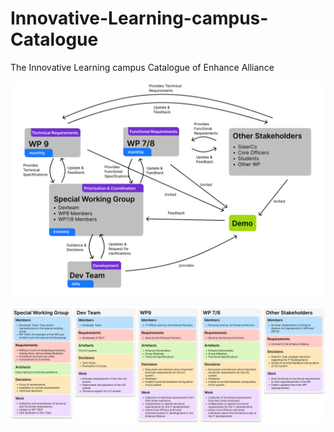 # Innovative-Learning-campus-Catalogue
The Innovative Learning campus Catalogue of Enhance Alliance

![Communication](https://raw.githubusercontent.com/EnhanceAlliance/Innovative-Learning-campus-Catalogue/refs/heads/main/Documents/communication.svg)

![Communication 2](https://raw.githubusercontent.com/EnhanceAlliance/Innovative-Learning-campus-Catalogue/refs/heads/main/Documents/communication2.svg)
